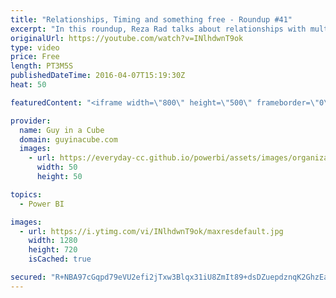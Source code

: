 ```yaml
---
title: "Relationships, Timing and something free - Roundup #41"
excerpt: "In this roundup, Reza Rad talks about relationships with multiple columns, Chris Webb talks about timing execution of M queries, we have some updates for the Power BI service, a look at Power BI embedded within your custom applications and something free for you!  Relationship in Power BI with Multiple"
originalUrl: https://youtube.com/watch?v=INlhdwnT9ok
type: video
price: Free
length: PT3M5S
publishedDateTime: 2016-04-07T15:19:30Z
heat: 50

featuredContent: "<iframe width=\"800\" height=\"500\" frameborder=\"0\" src=\"https://www.youtube.com/embed/INlhdwnT9ok\" allow=\"accelerometer; autoplay; encrypted-media; gyroscope; picture-in-picture\" allowfullscreen></iframe>"

provider:
  name: Guy in a Cube
  domain: guyinacube.com
  images:
    - url: https://everyday-cc.github.io/powerbi/assets/images/organizations/guyinacube.com-50x50.jpg
      width: 50
      height: 50

topics:
  - Power BI

images:
  - url: https://i.ytimg.com/vi/INlhdwnT9ok/maxresdefault.jpg
    width: 1280
    height: 720
    isCached: true

secured: "R+NBA97cGqpd79eVU2efi2jTxw3Blqx31iU8ZmIt89+dsDZuepdznqK2GhzEa9iOac3yF7y5hoqOL9nz4GiM9YRXRz9lVdm+SDYCmtuBLLobh3gQvvqRx0FuNj4Na3nvFtAglgH2/0eU0vmjjDJnq57RTeXjxHqH94chnzdq8dWwfqyfd7SwipCluF7MG3UUP4c9ehopQylsGmptnGQ9+SmFvD6qoVcNsUyE9RXGCLALfnD0oJ4jFY11+1isoBwqciZ/NWzxFtRaY5DA0ep6UFzstcL5oHzKFbcfnfT7IA18V0uBS1oBHZYoSM2Fw8A+5gCsj3t2VSkaV4GEmBDNHg+Wrc3m7Q5h12SCyHOz3i5lh0g0yRGd4KeNrnPzHxn7xGorvIv2ARbPft9PZC8rEXRN57VMeqQvbmYLDBzjA1w=;cDvHfDuROgMX81+gfFZ0DQ=="
---
```



